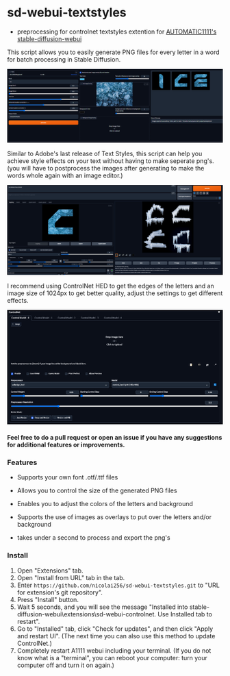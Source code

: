 # sd-webui-textstyles

- preprocessing for controlnet textstyles extention for [AUTOMATIC1111's stable-diffusion-webui](https://github.com/AUTOMATIC1111/stable-diffusion-webui) 

This script allows you to easily generate PNG files for every letter in a word for batch processing in Stable Diffusion. 

![xy_grid-0006-2934360860 0](https://github.com/nicolai256/sd-webui-textstyles/blob/main/Capture.PNG?raw=true)

Similar to Adobe's last release of Text Styles, this script can help you achieve style effects on your text without having to make seperate png's. 
(you will have to postprocess the images after generating to make the words whole again with an image editor.)

![xy_grid-0006-2934360860 0](https://github.com/nicolai256/sd-webui-textstyles/blob/main/Capture2.PNG?raw=true)

I recommend using ControlNet HED to get the edges of the letters and an image size of 1024px to get better quality, adjust the settings to get different effects.

![xy_grid-0006-2934360860 0](https://github.com/nicolai256/sd-webui-textstyles/blob/main/Capture3.PNG?raw=true)

#### **Feel free to do a pull request or open an issue if you have any suggestions for additional features or improvements.**

### Features

* Supports your own font .otf/.ttf files

* Allows you to control the size of the generated PNG files

* Enables you to adjust the colors of the letters and background

* Supports the use of images as overlays to put over the letters and/or background

* takes under a second to process and export the png's


### Install

1. Open "Extensions" tab.
2. Open "Install from URL" tab in the tab.
3. Enter `https://github.com/nicolai256/sd-webui-textstyles.git` to "URL for extension's git repository".
4. Press "Install" button.
5. Wait 5 seconds, and you will see the message "Installed into stable-diffusion-webui\extensions\sd-webui-controlnet. Use Installed tab to restart".
6. Go to "Installed" tab, click "Check for updates", and then click "Apply and restart UI". (The next time you can also use this method to update ControlNet.)
7. Completely restart A1111 webui including your terminal. (If you do not know what is a "terminal", you can reboot your computer: turn your computer off and turn it on again.)




